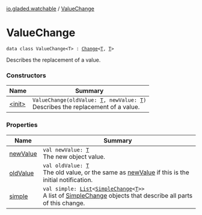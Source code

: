 [io.gladed.watchable](../index.md) / [ValueChange](./index.md)

# ValueChange

`data class ValueChange<T> : `[`Change`](../-change/index.md)`<`[`T`](index.md#T)`, `[`T`](index.md#T)`>`

Describes the replacement of a value.

### Constructors

| Name | Summary |
|---|---|
| [&lt;init&gt;](-init-.md) | `ValueChange(oldValue: `[`T`](index.md#T)`, newValue: `[`T`](index.md#T)`)`<br>Describes the replacement of a value. |

### Properties

| Name | Summary |
|---|---|
| [newValue](new-value.md) | `val newValue: `[`T`](index.md#T)<br>The new object value. |
| [oldValue](old-value.md) | `val oldValue: `[`T`](index.md#T)<br>The old value, or the same as [newValue](new-value.md) if this is the initial notification. |
| [simple](simple.md) | `val simple: `[`List`](https://kotlinlang.org/api/latest/jvm/stdlib/kotlin.collections/-list/index.html)`<`[`SimpleChange`](../-simple-change/index.md)`<`[`T`](index.md#T)`>>`<br>A list of [SimpleChange](../-simple-change/index.md) objects that describe all parts of this change. |
